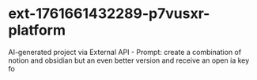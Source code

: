 # ext-1761661432289-p7vusxr-platform
AI-generated project via External API - Prompt: create a combination of notion and obsidian but an even better version and receive an open ia key fo
